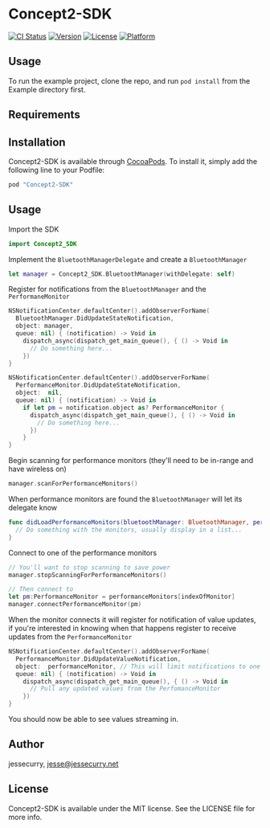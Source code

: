# Concept2-SDK

[![CI Status](http://img.shields.io/travis/BoutFitness/Concept2-SDK.svg?style=flat)](https://travis-ci.org/BoutFitness/Concept2-SDK)
[![Version](https://img.shields.io/cocoapods/v/Concept2-SDK.svg?style=flat)](http://cocoapods.org/pods/Concept2-SDK)
[![License](https://img.shields.io/cocoapods/l/Concept2-SDK.svg?style=flat)](http://cocoapods.org/pods/Concept2-SDK)
[![Platform](https://img.shields.io/cocoapods/p/Concept2-SDK.svg?style=flat)](http://cocoapods.org/pods/Concept2-SDK)

## Usage

To run the example project, clone the repo, and run `pod install` from the Example directory first.

## Requirements

## Installation

Concept2-SDK is available through [CocoaPods](http://cocoapods.org). To install
it, simply add the following line to your Podfile:

```ruby
pod "Concept2-SDK"
```

## Usage

Import the SDK

```swift
import Concept2_SDK
```

Implement the `BluetoothManagerDelegate` and create a `BluetoothManager`

```swift
let manager = Concept2_SDK.BluetoothManager(withDelegate: self)
```

Register for notifications from the `BluetoothManager` and the `PerformaneMonitor`

```swift
NSNotificationCenter.defaultCenter().addObserverForName(
  BluetoothManager.DidUpdateStateNotification,
  object: manager,
  queue: nil) { (notification) -> Void in
    dispatch_async(dispatch_get_main_queue(), { () -> Void in
      // Do something here...
    })
}

NSNotificationCenter.defaultCenter().addObserverForName(
  PerformanceMonitor.DidUpdateStateNotification,
  object:  nil,
  queue: nil) { (notification) -> Void in
    if let pm = notification.object as? PerformanceMonitor {
      dispatch_async(dispatch_get_main_queue(), { () -> Void in
        // Do something here...
      })
    }
}
```

Begin scanning for performance monitors (they'll need to be in-range and have wireless on)

```swift
manager.scanForPerformanceMonitors()
```

When performance monitors are found the `BluetoothManager` will let its delegate know

```swift
func didLoadPerformanceMonitors(bluetoothManager: BluetoothManager, performanceMonitors: Array<PerformanceMonitor>) {
  // Do something with the monitors, usually display in a list...
}
```

Connect to one of the performance monitors

```swift
// You'll want to stop scanning to save power
manager.stopScanningForPerformanceMonitors()

// Then connect to
let pm:PerformanceMonitor = performanceMonitors[indexOfMonitor]
manager.connectPerformanceMonitor(pm)
```

When the monitor connects it will register for notification of value updates, if you're interested in knowing when that happens register to receive updates from the `PerformanceMonitor`

```swift
NSNotificationCenter.defaultCenter().addObserverForName(
  PerformanceMonitor.DidUpdateValueNotification,
  object:  performanceMonitor, // This will limit notifications to one monitor, otherwise pass nil
  queue: nil) { (notification) -> Void in
    dispatch_async(dispatch_get_main_queue(), { () -> Void in
      // Pull any updated values from the PerfomanceMonitor
    })
}
```

You should now be able to see values streaming in.

## Author

jessecurry, jesse@jessecurry.net

## License

Concept2-SDK is available under the MIT license. See the LICENSE file for more info.
